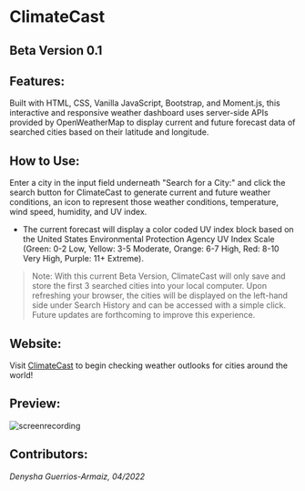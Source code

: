 # ClimateCast

## Beta Version 0.1

## Features:
Built with HTML, CSS, Vanilla JavaScript, Bootstrap, and Moment.js, this interactive and responsive weather dashboard uses server-side APIs provided by OpenWeatherMap to display current and future forecast data of searched cities based on their latitude and longitude.

## How to Use:
Enter a city in the input field underneath "Search for a City:" and click the search button for ClimateCast to generate current and future weather conditions, an icon to represent those weather conditions, temperature, wind speed, humidity, and UV index. 

- The current forecast will display a color coded UV index block based on the United States Environmental Protection Agency UV Index Scale (Green: 0-2 Low, Yellow: 3-5 Moderate, Orange: 6-7 High, Red: 8-10 Very High, Purple: 11+ Extreme).

> Note: With this current Beta Version, ClimateCast will only save and store the first 3 searched cities into your local computer. Upon refreshing your browser, the cities will be displayed on the left-hand side under Search History and can be accessed with a simple click. Future updates are forthcoming to improve this experience. 

## Website:
Visit [ClimateCast](https://denysha-abigail.github.io/weather-dashboard/) to begin checking weather outlooks for cities around the world!

## Preview:
![screenrecording](./assets/images/ClimateCast.gif)

## Contributors:
*Denysha Guerrios-Armaiz, 04/2022*